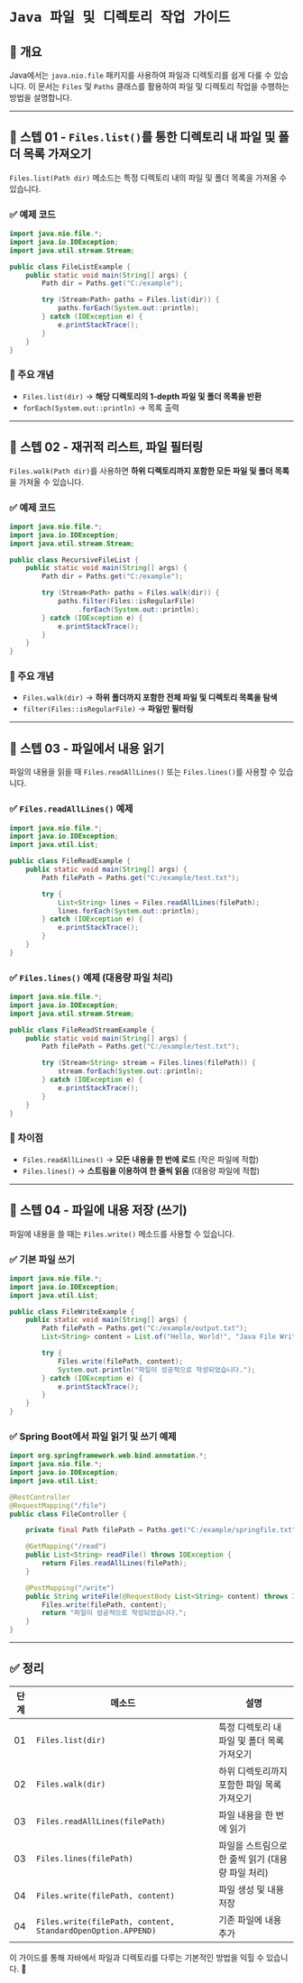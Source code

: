 # `Java 파일 및 디렉토리 작업 가이드`

## 📌 개요
Java에서는 `java.nio.file` 패키지를 사용하여 파일과 디렉토리를 쉽게 다룰 수 있습니다.
이 문서는 `Files` 및 `Paths` 클래스를 활용하여 파일 및 디렉토리 작업을 수행하는 방법을 설명합니다.

---

## 📝 스텝 01 - `Files.list()`를 통한 디렉토리 내 파일 및 폴더 목록 가져오기
`Files.list(Path dir)` 메소드는 특정 디렉토리 내의 파일 및 폴더 목록을 가져올 수 있습니다.

### ✅ 예제 코드
```java
import java.nio.file.*;
import java.io.IOException;
import java.util.stream.Stream;

public class FileListExample {
    public static void main(String[] args) {
        Path dir = Paths.get("C:/example");

        try (Stream<Path> paths = Files.list(dir)) {
            paths.forEach(System.out::println);
        } catch (IOException e) {
            e.printStackTrace();
        }
    }
}
```

### 📌 주요 개념
- `Files.list(dir)` → **해당 디렉토리의 1-depth 파일 및 폴더 목록을 반환**
- `forEach(System.out::println)` → 목록 출력

---

## 📝 스텝 02 - 재귀적 리스트, 파일 필터링
`Files.walk(Path dir)`를 사용하면 **하위 디렉토리까지 포함한 모든 파일 및 폴더 목록**을 가져올 수 있습니다.

### ✅ 예제 코드
```java
import java.nio.file.*;
import java.io.IOException;
import java.util.stream.Stream;

public class RecursiveFileList {
    public static void main(String[] args) {
        Path dir = Paths.get("C:/example");

        try (Stream<Path> paths = Files.walk(dir)) {
            paths.filter(Files::isRegularFile)
                 .forEach(System.out::println);
        } catch (IOException e) {
            e.printStackTrace();
        }
    }
}
```

### 📌 주요 개념
- `Files.walk(dir)` → **하위 폴더까지 포함한 전체 파일 및 디렉토리 목록을 탐색**
- `filter(Files::isRegularFile)` → **파일만 필터링**

---

## 📝 스텝 03 - 파일에서 내용 읽기
파일의 내용을 읽을 때 `Files.readAllLines()` 또는 `Files.lines()`를 사용할 수 있습니다.

### ✅ `Files.readAllLines()` 예제
```java
import java.nio.file.*;
import java.io.IOException;
import java.util.List;

public class FileReadExample {
    public static void main(String[] args) {
        Path filePath = Paths.get("C:/example/test.txt");

        try {
            List<String> lines = Files.readAllLines(filePath);
            lines.forEach(System.out::println);
        } catch (IOException e) {
            e.printStackTrace();
        }
    }
}
```

### ✅ `Files.lines()` 예제 (대용량 파일 처리)
```java
import java.nio.file.*;
import java.io.IOException;
import java.util.stream.Stream;

public class FileReadStreamExample {
    public static void main(String[] args) {
        Path filePath = Paths.get("C:/example/test.txt");

        try (Stream<String> stream = Files.lines(filePath)) {
            stream.forEach(System.out::println);
        } catch (IOException e) {
            e.printStackTrace();
        }
    }
}
```

### 📌 차이점
- `Files.readAllLines()` → **모든 내용을 한 번에 로드** (작은 파일에 적합)
- `Files.lines()` → **스트림을 이용하여 한 줄씩 읽음** (대용량 파일에 적합)

---

## 📝 스텝 04 - 파일에 내용 저장 (쓰기)
파일에 내용을 쓸 때는 `Files.write()` 메소드를 사용할 수 있습니다.

### ✅ 기본 파일 쓰기
```java
import java.nio.file.*;
import java.io.IOException;
import java.util.List;

public class FileWriteExample {
    public static void main(String[] args) {
        Path filePath = Paths.get("C:/example/output.txt");
        List<String> content = List.of("Hello, World!", "Java File Writing Example.");

        try {
            Files.write(filePath, content);
            System.out.println("파일이 성공적으로 작성되었습니다.");
        } catch (IOException e) {
            e.printStackTrace();
        }
    }
}
```

### ✅ Spring Boot에서 파일 읽기 및 쓰기 예제
```java
import org.springframework.web.bind.annotation.*;
import java.nio.file.*;
import java.io.IOException;
import java.util.List;

@RestController
@RequestMapping("/file")
public class FileController {

    private final Path filePath = Paths.get("C:/example/springfile.txt");

    @GetMapping("/read")
    public List<String> readFile() throws IOException {
        return Files.readAllLines(filePath);
    }

    @PostMapping("/write")
    public String writeFile(@RequestBody List<String> content) throws IOException {
        Files.write(filePath, content);
        return "파일이 성공적으로 작성되었습니다.";
    }
}
```

---

## ✅ 정리
| 단계 | 메소드 | 설명 |
|------|--------|--------------------------------|
| 01 | `Files.list(dir)` | 특정 디렉토리 내 파일 및 폴더 목록 가져오기 |
| 02 | `Files.walk(dir)` | 하위 디렉토리까지 포함한 파일 목록 가져오기 |
| 03 | `Files.readAllLines(filePath)` | 파일 내용을 한 번에 읽기 |
| 03 | `Files.lines(filePath)` | 파일을 스트림으로 한 줄씩 읽기 (대용량 파일 처리) |
| 04 | `Files.write(filePath, content)` | 파일 생성 및 내용 저장 |
| 04 | `Files.write(filePath, content, StandardOpenOption.APPEND)` | 기존 파일에 내용 추가 |

이 가이드를 통해 자바에서 파일과 디렉토리를 다루는 기본적인 방법을 익힐 수 있습니다. 🚀